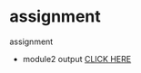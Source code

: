 # assignment
assignment
* module2 output [CLICK HERE](https://sumit8228.github.io/assignment/module2-solution/index.html)
